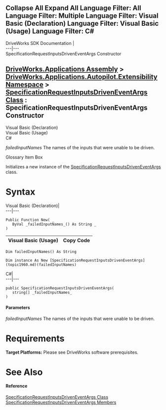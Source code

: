        

 Collapse All Expand All  Language Filter: All  Language Filter: Multiple  Language Filter: Visual Basic (Declaration) Language Filter: Visual Basic (Usage) Language Filter: C#  
---  
DriveWorks SDK Documentation  |   
---|---  
SpecificationRequestInputsDrivenEventArgs Constructor   
  
[DriveWorks.Applications Assembly](topic13.md) > [DriveWorks.Applications.Autopilot.Extensibility Namespace](topic1633.md) > [SpecificationRequestInputsDrivenEventArgs Class](topic1960.md) : SpecificationRequestInputsDrivenEventArgs Constructor  
---  
  
Visual Basic (Declaration)    
Visual Basic (Usage)    
C# 

_failedInputNames_
    The names of the inputs that were unable to be driven.

Glossary Item Box

Initializes a new instance of the [SpecificationRequestInputsDrivenEventArgs](topic1960.md) class. 

# Syntax

Visual Basic (Declaration)|   
---|---  
      
    
    Public Function New( _
       ByVal _failedInputNames_() As String _
    )  
  
Visual Basic (Usage)| Copy Code  
---|---  
      
    
    Dim failedInputNames() As String
     
    Dim instance As New [SpecificationRequestInputsDrivenEventArgs](topic1960.md)(failedInputNames)  
  
C#|   
---|---  
      
    
    public SpecificationRequestInputsDrivenEventArgs( 
       string[] _failedInputNames_
    )  
  
#### Parameters

 _failedInputNames_
    The names of the inputs that were unable to be driven.

# Requirements

**Target Platforms:** Please see DriveWorks software prerequisites.

# See Also

#### Reference

[SpecificationRequestInputsDrivenEventArgs Class](topic1960.md)   
[SpecificationRequestInputsDrivenEventArgs Members](topic1961.md)



